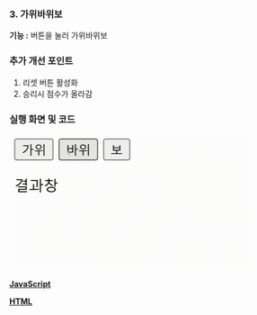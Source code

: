 ### 3. 가위바위보
**기능 :** 버튼을 눌러 가위바위보

### 추가 개선 포인트
1. 리셋 버튼 활성화
2. 승리시 점수가 올라감

### 실행 화면 및 코드
![가위바위보 프로젝트 실행화면](/code/rock_scissors_paper/rsp.gif)

**[JavaScript](/code/rock_scissors_paper/rsp.js)**

**[HTML](/code/rock_scissors_paper/index.html)**
